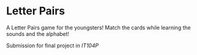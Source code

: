 # Letter Pairs

 A Letter Pairs game for the youngsters! 
 Match the cards while learning the sounds and the alphabet!

Submission for final project in _IT104P_
